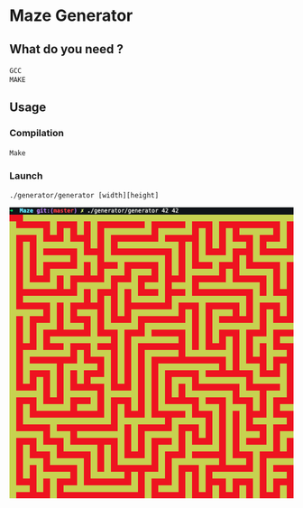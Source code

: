 
# Maze Generator

## What do you need ?

```
GCC
MAKE
```

## Usage

### Compilation
```
Make
```

### Launch
```
./generator/generator [width][height]
```


![](pictures/screenshot_maze.png)
